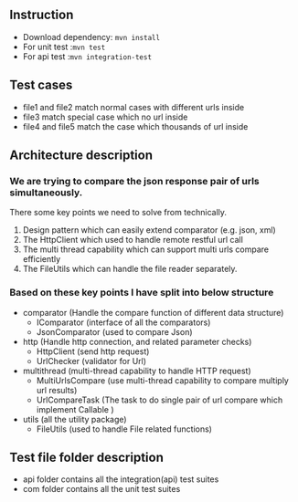 ## Instruction 
- Download dependency: `mvn install`
- For unit test :`mvn test`
- For api test :`mvn integration-test`

## Test cases
- file1 and file2 match normal cases with different urls inside
- file3 match special case which no url inside
- file4 and file5 match the case which thousands of url inside

## Architecture description

### We are trying to compare the json response pair of urls simultaneously.

There some key points we need to solve from technically. 

1. Design pattern which can easily extend comparator (e.g. json, xml)
2. The HttpClient which used to handle remote restful url call 
3. The multi thread capability which can support multi urls compare efficiently
4. The FileUtils which can handle the file reader separately.


### Based on these key points I have split into below structure

  - comparator (Handle the compare function of different data structure)
    - IComparator (interface of all the comparators)
    - JsonComparator (used to compare Json) 
  - http (Handle http connection, and related parameter checks)
    - HttpClient (send http request)
    - UrlChecker (validator for Url)
  - multithread (multi-thread capability to handle HTTP request)
    - MultiUrlsCompare (use multi-thread capability to compare multiply url results)
    - UrlCompareTask (The task to do single pair of url compare which implement Callable )
  - utils (all the utility package)
    - FileUtils (used to handle File related functions)
    
## Test file folder description

- api folder contains all the integration(api) test suites
- com folder contains all the unit test suites
